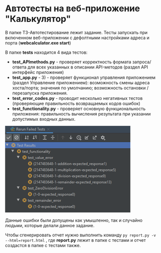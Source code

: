 # Автотесты на веб-приложение "Калькулятор"
В папке TЗ-Автотестирование лежит задание. Тесты запускать при включенном веб-приложении с дефолтными настройками адреса и порта (**webcalculator.exe start**)

В папке **tests** находится 4 вида тестов:
* **test_APImethods.py** - проверяет корректность формата запроса/ответа для всех указанных в описании API-методов (раздел API интерфейс приложения)
* **test_app.py** - 3) - проверяет функционал управления приложением (раздел Управление приложением): возможность смены адреса хоста/порта; значения по умолчанию; возможность остановки / перезапуска приложения.
* **test_error_codes.py** - проводит несколько негативных тестов (проверяющие правильность возвращаемых кодов ошибок)
* **test_functionality.py** - проверяет основную функциональность приложения: правильность вычисления результата при указании допустимых входных данных.

![link](errors.png)

Данные ошибки были допущены как умышленно, так и случайно людьми, которые делали данное задание.

Чтобы сгенерировать отчет нужно выполнить команду `py report.py -v --html=report.html` , где **report.py** лежит в папке с тестами
и отчет создастся в папке с тестами также.